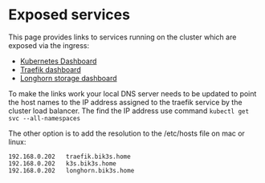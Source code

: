 # Exposed services

This page provides links to services running on the cluster which are exposed via the ingress:

- [Kubernetes Dashboard](https://k3s.bik3s.home)
- [Traefik dashboard](http://traefik.bik3s.home/dashboard)
- [Longhorn storage dashboard](http://longhorn.bik3s.home)

To make the links work your local DNS server needs to be updated to point the host names to the IP address assigned to the traefik service by the cluster load balancer.  The find the IP address use command ```kubectl get svc --all-namespaces```

The other option is to add the resolution to the /etc/hosts file on mac or linux:

```text
192.168.0.202   traefik.bik3s.home
192.168.0.202   k3s.bik3s.home
192.168.0.202   longhorn.bik3s.home
```
